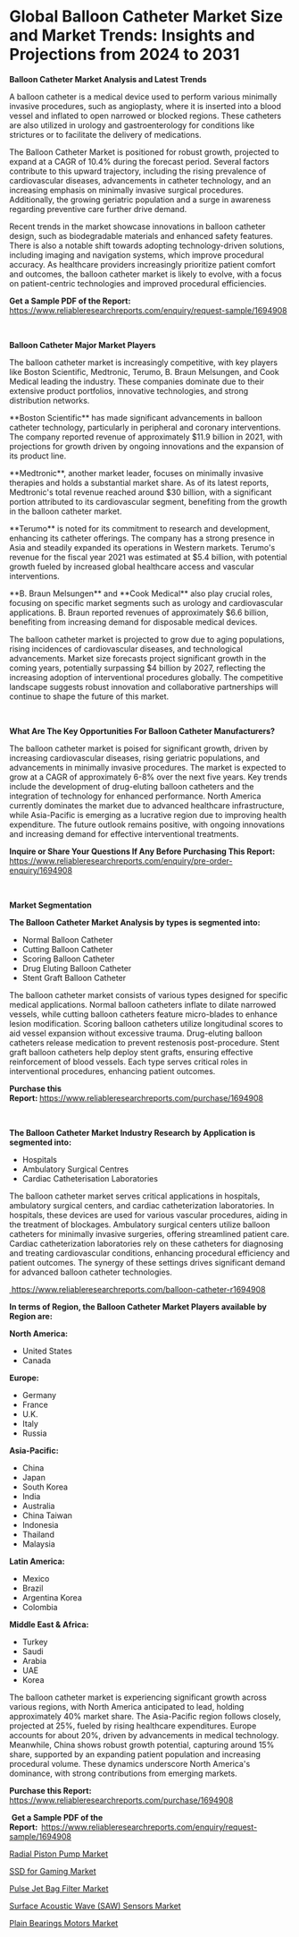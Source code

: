 <p><h1>Global Balloon Catheter Market Size and Market Trends: Insights and Projections from 2024 to 2031</h1></p><p><strong>Balloon Catheter Market Analysis and Latest Trends</strong></p>
<p><p>A balloon catheter is a medical device used to perform various minimally invasive procedures, such as angioplasty, where it is inserted into a blood vessel and inflated to open narrowed or blocked regions. These catheters are also utilized in urology and gastroenterology for conditions like strictures or to facilitate the delivery of medications.</p><p>The Balloon Catheter Market is positioned for robust growth, projected to expand at a CAGR of 10.4% during the forecast period. Several factors contribute to this upward trajectory, including the rising prevalence of cardiovascular diseases, advancements in catheter technology, and an increasing emphasis on minimally invasive surgical procedures. Additionally, the growing geriatric population and a surge in awareness regarding preventive care further drive demand.</p><p>Recent trends in the market showcase innovations in balloon catheter design, such as biodegradable materials and enhanced safety features. There is also a notable shift towards adopting technology-driven solutions, including imaging and navigation systems, which improve procedural accuracy. As healthcare providers increasingly prioritize patient comfort and outcomes, the balloon catheter market is likely to evolve, with a focus on patient-centric technologies and improved procedural efficiencies.</p></p>
<p><strong>Get a Sample PDF of the Report:&nbsp;</strong> <a href="https://www.reliableresearchreports.com/enquiry/request-sample/1694908?utm_campaign=34&utm_medium=2&utm_source=Github&utm_content=ia&utm_term=17122024&utm_id=balloon-catheter">https://www.reliableresearchreports.com/enquiry/request-sample/1694908</a></p>
<p>&nbsp;</p>
<p><strong>Balloon Catheter Major Market Players</strong></p>
<p><p>The balloon catheter market is increasingly competitive, with key players like Boston Scientific, Medtronic, Terumo, B. Braun Melsungen, and Cook Medical leading the industry. These companies dominate due to their extensive product portfolios, innovative technologies, and strong distribution networks.</p><p>**Boston Scientific** has made significant advancements in balloon catheter technology, particularly in peripheral and coronary interventions. The company reported revenue of approximately $11.9 billion in 2021, with projections for growth driven by ongoing innovations and the expansion of its product line.</p><p>**Medtronic**, another market leader, focuses on minimally invasive therapies and holds a substantial market share. As of its latest reports, Medtronic's total revenue reached around $30 billion, with a significant portion attributed to its cardiovascular segment, benefiting from the growth in the balloon catheter market.</p><p>**Terumo** is noted for its commitment to research and development, enhancing its catheter offerings. The company has a strong presence in Asia and steadily expanded its operations in Western markets. Terumo's revenue for the fiscal year 2021 was estimated at $5.4 billion, with potential growth fueled by increased global healthcare access and vascular interventions.</p><p>**B. Braun Melsungen** and **Cook Medical** also play crucial roles, focusing on specific market segments such as urology and cardiovascular applications. B. Braun reported revenues of approximately $6.6 billion, benefiting from increasing demand for disposable medical devices.</p><p>The balloon catheter market is projected to grow due to aging populations, rising incidences of cardiovascular diseases, and technological advancements. Market size forecasts project significant growth in the coming years, potentially surpassing $4 billion by 2027, reflecting the increasing adoption of interventional procedures globally. The competitive landscape suggests robust innovation and collaborative partnerships will continue to shape the future of this market.</p></p>
<p>&nbsp;</p>
<p><strong>What Are The Key Opportunities For Balloon Catheter Manufacturers?</strong></p>
<p><p>The balloon catheter market is poised for significant growth, driven by increasing cardiovascular diseases, rising geriatric populations, and advancements in minimally invasive procedures. The market is expected to grow at a CAGR of approximately 6-8% over the next five years. Key trends include the development of drug-eluting balloon catheters and the integration of technology for enhanced performance. North America currently dominates the market due to advanced healthcare infrastructure, while Asia-Pacific is emerging as a lucrative region due to improving health expenditure. The future outlook remains positive, with ongoing innovations and increasing demand for effective interventional treatments.</p></p>
<p><strong>Inquire or Share Your Questions If Any Before Purchasing This Report:</strong> <a href="https://www.reliableresearchreports.com/enquiry/pre-order-enquiry/1694908?utm_campaign=34&utm_medium=2&utm_source=Github&utm_content=ia&utm_term=17122024&utm_id=balloon-catheter">https://www.reliableresearchreports.com/enquiry/pre-order-enquiry/1694908</a></p>
<p>&nbsp;</p>
<p><strong>Market Segmentation</strong></p>
<p><strong>The Balloon Catheter Market Analysis by types is segmented into:</strong></p>
<p><ul><li>Normal Balloon Catheter</li><li>Cutting Balloon Catheter</li><li>Scoring Balloon Catheter</li><li>Drug Eluting Balloon Catheter</li><li>Stent Graft Balloon Catheter</li></ul></p>
<p><p>The balloon catheter market consists of various types designed for specific medical applications. Normal balloon catheters inflate to dilate narrowed vessels, while cutting balloon catheters feature micro-blades to enhance lesion modification. Scoring balloon catheters utilize longitudinal scores to aid vessel expansion without excessive trauma. Drug-eluting balloon catheters release medication to prevent restenosis post-procedure. Stent graft balloon catheters help deploy stent grafts, ensuring effective reinforcement of blood vessels. Each type serves critical roles in interventional procedures, enhancing patient outcomes.</p></p>
<p><strong>Purchase this Report:&nbsp;</strong><a href="https://www.reliableresearchreports.com/purchase/1694908?utm_campaign=34&utm_medium=2&utm_source=Github&utm_content=ia&utm_term=17122024&utm_id=balloon-catheter">https://www.reliableresearchreports.com/purchase/1694908</a></p>
<p>&nbsp;</p>
<p><strong>The Balloon Catheter Market Industry Research by Application is segmented into:</strong></p>
<p><ul><li>Hospitals</li><li>Ambulatory Surgical Centres</li><li>Cardiac Catheterisation Laboratories</li></ul></p>
<p><p>The balloon catheter market serves critical applications in hospitals, ambulatory surgical centers, and cardiac catheterization laboratories. In hospitals, these devices are used for various vascular procedures, aiding in the treatment of blockages. Ambulatory surgical centers utilize balloon catheters for minimally invasive surgeries, offering streamlined patient care. Cardiac catheterization laboratories rely on these catheters for diagnosing and treating cardiovascular conditions, enhancing procedural efficiency and patient outcomes. The synergy of these settings drives significant demand for advanced balloon catheter technologies.</p></p>
<p><a href="https://www.reliableresearchreports.com/balloon-catheter-r1694908?utm_campaign=34&utm_medium=2&utm_source=Github&utm_content=ia&utm_term=17122024&utm_id=balloon-catheter">&nbsp;https://www.reliableresearchreports.com/balloon-catheter-r1694908</a></p>
<p><strong>In terms of Region, the Balloon Catheter Market Players available by Region are:</strong></p>
<p>
    <p> <strong> North America: </strong>
        <ul>
            <li>United States</li>
            <li>Canada</li>
        </ul>
        </p> 
    <p> <strong> Europe: </strong>
        <ul>
            <li>Germany</li>
            <li>France</li>
            <li>U.K.</li>
            <li>Italy</li>
            <li>Russia</li>
        </ul>
        </p> 
    <p> <strong> Asia-Pacific: </strong>
        <ul>
            <li>China</li>
            <li>Japan</li>
            <li>South Korea</li>
            <li>India</li>
            <li>Australia</li>
            <li>China Taiwan</li>
            <li>Indonesia</li>
            <li>Thailand</li>
            <li>Malaysia</li>
        </ul>
        </p> 
    <p> <strong> Latin America: </strong>
        <ul>
            <li>Mexico</li>
            <li>Brazil</li>
            <li>Argentina Korea</li>
            <li>Colombia</li>
        </ul>
        </p> 
    <p> <strong> Middle East & Africa: </strong>
        <ul>
            <li>Turkey</li>
            <li>Saudi</li>
            <li>Arabia</li>
            <li>UAE</li>
            <li>Korea</li>
        </ul>
    </p>
    </p>
<p><p>The balloon catheter market is experiencing significant growth across various regions, with North America anticipated to lead, holding approximately 40% market share. The Asia-Pacific region follows closely, projected at 25%, fueled by rising healthcare expenditures. Europe accounts for about 20%, driven by advancements in medical technology. Meanwhile, China shows robust growth potential, capturing around 15% share, supported by an expanding patient population and increasing procedural volume. These dynamics underscore North America's dominance, with strong contributions from emerging markets.</p></p>
<p><strong>Purchase this Report: </strong><a href="https://www.reliableresearchreports.com/purchase/1694908?utm_campaign=34&utm_medium=2&utm_source=Github&utm_content=ia&utm_term=17122024&utm_id=balloon-catheter">https://www.reliableresearchreports.com/purchase/1694908</a></p>
<p>&nbsp;<strong>Get a Sample PDF of the Report:&nbsp;&nbsp;</strong><a href="https://www.reliableresearchreports.com/enquiry/request-sample/1694908?utm_campaign=34&utm_medium=2&utm_source=Github&utm_content=ia&utm_term=17122024&utm_id=balloon-catheter">https://www.reliableresearchreports.com/enquiry/request-sample/1694908</a></p>
<p><strong></strong></p>
<p><p><a href="https://www.linkedin.com/pulse/swot-analysis-regional-outlook-deployment-revenue-forecasts-rsf5f?utm_campaign=34&utm_medium=2&utm_source=Github&utm_content=ia&utm_term=17122024&utm_id=balloon-catheter">Radial Piston Pump Market</a></p><p><a href="https://www.linkedin.com/pulse/evalua-mark-research-ptwwe?utm_campaign=34&utm_medium=2&utm_source=Github&utm_content=ia&utm_term=17122024&utm_id=balloon-catheter">SSD for Gaming Market</a></p><p><a href="https://www.linkedin.com/pulse/pulse-jet-bag-filter-market-regional-outlook-competition-nb5uf?utm_campaign=34&utm_medium=2&utm_source=Github&utm_content=ia&utm_term=17122024&utm_id=balloon-catheter">Pulse Jet Bag Filter Market</a></p><p><a href="https://github.com/AshikRahman991/Market-Research-Report-List-1/blob/main/surface-acoustic-wave-saw-sensors-market.md?utm_campaign=34&utm_medium=2&utm_source=Github&utm_content=ia&utm_term=17122024&utm_id=balloon-catheter">Surface Acoustic Wave (SAW) Sensors Market</a></p><p><a href="https://github.com/guneycigdem35/Market-Research-Report-List-5/blob/main/plain-bearings-motors-market.md?utm_campaign=34&utm_medium=2&utm_source=Github&utm_content=ia&utm_term=17122024&utm_id=balloon-catheter">Plain Bearings Motors Market</a></p></p>